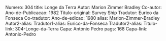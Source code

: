 Numero: 304
title: Longe da Terra
Autor: Marion Zimmer Bradley
Co-autor: 
Ano-de-Publicacao: 1982
Titulo-original: Survey Ship
Tradutor: Eurico da Fonseca
Co-tradutor: 
Ano-de-edicao: 1980
alias: Marion-Zimmer-Bradley
Autor2-alias: 
Tradutor1-alias: Eurico-da-Fonseca
Tradutor2-alias: 
Titulo-link: 304-Longe-da-Terra
Capa: António Pedro
pags: 168
Capa-link: Antonio-Pedro